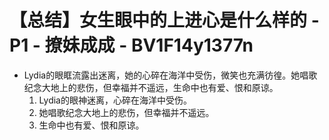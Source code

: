 # 【总结】女生眼中的上进心是什么样的 - P1 - 撩妹成成 - BV1F14y1377n

-   Lydia的眼眶流露出迷离，她的心碎在海洋中受伤，微笑也充满彷徨。她唱歌纪念大地上的悲伤，但幸福并不遥远，生命中也有爱、恨和原谅。
    1.  Lydia的眼神迷离，心碎在海洋中受伤。
    2.  她唱歌纪念大地上的悲伤，但幸福并不遥远。
    3.  生命中也有爱、恨和原谅。